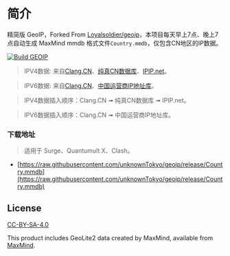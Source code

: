 # 简介

精简版 GeoIP，Forked From [Loyalsoldier/geoip](https://github.com/Loyalsoldier/geoip)，本项目每天早上7点、晚上7点自动生成 MaxMind mmdb 格式文件`Country.mmdb`，仅包含CN地区的IP数据。

[![Build GEOIP](https://github.com/unknowntokyo/geoip/actions/workflows/build.yml/badge.svg)](https://github.com/unknowntokyo/geoip/actions/workflows/build.yml)

> IPV4数据: 来自[Clang.CN](https://ispip.clang.cn/all_cn.txt)、[纯真CN数据库](https://raw.githubusercontent.com/metowolf/iplist/master/data/special/china.txt)、[IPIP.net](https://raw.githubusercontent.com/17mon/china_ip_list/master/china_ip_list.txt)。

> IPV6数据: 来自[Clang.CN](https://ispip.clang.cn/all_cn_ipv6.txt)、[中国运营商IP地址库](https://raw.githubusercontent.com/gaoyifan/china-operator-ip/ip-lists/china6.txt)。

> IPV4数据插入顺序：Clang.CN ➟ 纯真CN数据库 ➟ IPIP.net。

> IPV6数据插入顺序：Clang.CN ➟ 中国运营商IP地址库。

### 下载地址

> 适用于 Surge、Quantumult X、Clash。

- [https://raw.githubusercontent.com/unknownTokyo/geoip/release/Country.mmdb](https://raw.githubusercontent.com/unknownTokyo/geoip/release/Country.mmdb)

## License

[CC-BY-SA-4.0](https://creativecommons.org/licenses/by-sa/4.0/)

This product includes GeoLite2 data created by MaxMind, available from [MaxMind](http://www.maxmind.com).